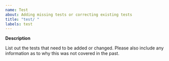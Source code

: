 ```yaml
---
name: Test
about: Adding missing tests or correcting existing tests
title: "test/ "
labels: test
---
```


**Description**

List out the tests that need to be added or changed. Please also include any information as to why this was not covered in the past.
